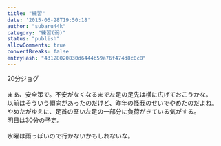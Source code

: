 ```yaml
---
title: "練習"
date: '2015-06-28T19:50:18'
author: "subaru44k"
category: "練習(弱)"
status: "publish"
allowComments: true
convertBreaks: false
entryHash: "43128020830d6444b59a76f474d8c0c8"
---
```

20分ジョグ<br>
<br>
まあ、安全策で。不安がなくなるまで左足の足先は横に広げておこうかな。<br>
以前はそういう傾向があったのだけど、昨年の怪我のせいでやめたのだよね。<br>
やめたがゆえに、足首の堅い左足の一部分に負荷がきている気がする。<br>
明日は30分の予定。<br>
<br>
水曜は雨っぽいので行かないかもしれないな。
